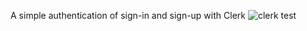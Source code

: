 A simple authentication of sign-in and sign-up with Clerk
![clerk test](https://res.cloudinary.com/dlhjtmqis/image/upload/v1703212714/Screenshot_2023-12-22_at_05.37.41_xknj55.png)

